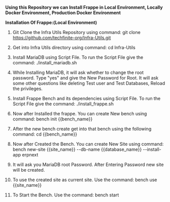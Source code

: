 **Using this Repository we can Install Frappe in Local Environment, Locally Docker Environment, Production Docker Environment**

**Installation Of Frappe:(Local Environment)**
1. Git Clone the Infra Utils Repository using command:
git clone https://github.com/techfinite-org/Infra-Utils.git

2. Get into Infra Utils directory using command:
cd Infra-Utils

3. Install MariaDB using Script File. To run the Script File give the command:
./install_mariadb.sh

4. While Installing MariaDB, it will ask whether to change the root password. Type "yes" and give the New Password for Root. It will ask some other questions like deleting Test user and Test Databases, Reload the privileges.

5. Install Frappe Bench and its dependencies using Script File. To run the Script File give the command:
./install_frappe.sh

6. Now after Installed the frappe. You can create New bench using command:
bench init {{bench_name}}

7. After the new bench create get into that bench using the following command:
cd {{bench_name}}

8. Now after Created the Bench. You can create New Site using command:
bench new-site {{site_name}} --db-name {{database_name}} --install-app erpnext

9. It will ask you MariaDB root Password. After Entering Password new site will be created.

10. To use the created site as current site. Use the command:
bench use {{site_name}}

11. To Start the Bench. Use the command:
bench start
